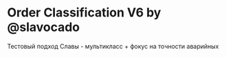 # Order Classification V6 by @slavocado

Тестовый подход Славы - мультикласс + фокус на точности аварийных
